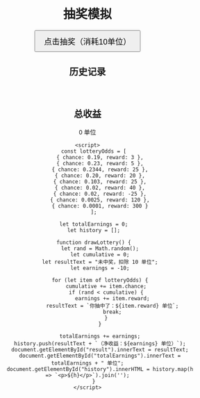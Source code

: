 <!DOCTYPE html>
<html lang="zh">
<head>
    <meta charset="UTF-8">
    <meta name="viewport" content="width=device-width, initial-scale=1.0">
    <title>抽奖模拟</title>
    <style>
        body { text-align: center; font-family: Arial, sans-serif; }
        #result { font-size: 24px; margin-top: 20px; }
        button { padding: 10px 20px; font-size: 18px; }
        #history { margin-top: 20px; text-align: left; display: inline-block; }
    </style>
</head>
<body>
    <h1>抽奖模拟</h1>
    <button onclick="drawLottery()">点击抽奖（消耗10单位）</button>
    <p id="result"></p>
    <h2>历史记录</h2>
    <div id="history"></div>
    <h2>总收益</h2>
    <p id="totalEarnings">0 单位</p>

    <script>
        const lotteryOdds = [
            { chance: 0.19, reward: 3 },
            { chance: 0.23, reward: 5 },
            { chance: 0.2344, reward: 25 },
            { chance: 0.20, reward: 20 },
            { chance: 0.103, reward: 25 },
            { chance: 0.02, reward: 40 },
            { chance: 0.02, reward: -25 },
            { chance: 0.0025, reward: 120 },
            { chance: 0.0001, reward: 300 }
        ];

        let totalEarnings = 0;
        let history = [];

        function drawLottery() {
            let rand = Math.random();
            let cumulative = 0;
            let resultText = "未中奖，扣除 10 单位";
            let earnings = -10;

            for (let item of lotteryOdds) {
                cumulative += item.chance;
                if (rand < cumulative) {
                    earnings += item.reward;
                    resultText = `你抽中了：${item.reward} 单位`;
                    break;
                }
            }
            
            totalEarnings += earnings;
            history.push(resultText + `（净收益：${earnings} 单位）`);
            document.getElementById("result").innerText = resultText;
            document.getElementById("totalEarnings").innerText = totalEarnings + " 单位";
            document.getElementById("history").innerHTML = history.map(h => `<p>${h}</p>`).join('');
        }
    </script>
</body>
</html>
